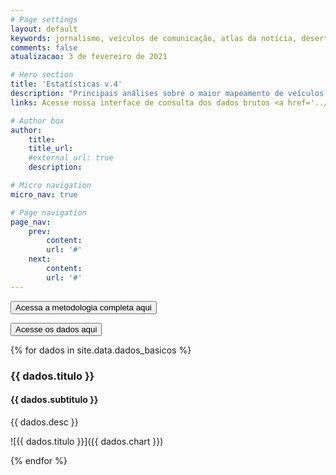 ```yaml
---
# Page settings
layout: default
keywords: jornalismo, veículos de comunicação, atlas da notícia, desertos de notícias
comments: false
atualizacao: 3 de fevereiro de 2021

# Hero section
title: 'Estatísticas v.4'
description: "Principais análises sobre o maior mapeamento de veículos de jornalismo no Brasil"
links: Acesse nossa interface de consulta dos dados brutos <a href='../consulta'>neste link</a>

# Author box
author:
    title:
    title_url:
    #external_url: true
    description:

# Micro navigation
micro_nav: true

# Page navigation
page_nav:
    prev:
        content:
        url: '#'
    next:
        content:
        url: '#'
---
```


<a href="{{ site.baseurl }}/plataforma/sobre/metodologia"><button class="btn btn--dark btn--rounded btn--w-icon">Acessa a metodologia completa aqui</button></a>

<a href="{{ site.baseurl }}/plataforma/consulta"><button class="btn btn--dark btn--rounded btn--w-icon">Acesse os dados aqui</button></a>

{% for dados in site.data.dados_basicos %}

### {{ dados.titulo }}

#### {{ dados.subtitulo }}

{{ dados.desc }}

![{{ dados.titulo }}]({{ dados.chart }})


{% endfor %}
